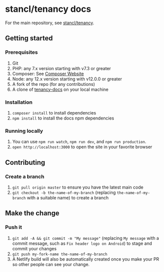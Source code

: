 # stancl/tenancy docs

For the main repository, see [stancl/tenancy](https://github.com/stancl/tenancy).

## Getting started

### Prerequisites

1. Git
1. PHP: any 7.x version starting with v7.3 or greater
1. Composer: See [Composer Website](https://getcomposer.org/doc/00-intro.md)
1. Node: any 12.x version starting with v12.0.0 or greater
1. A fork of the repo (for any contributions)
1. A clone of  [tenancy-docs](https://github.com/stancl/tenancy-docs) on your local machine

### Installation

1. `composer install` to install dependencies
1. `npm install` to install the docs npm dependencies

### Running locally

1. You can use `npm run watch`, `npm run dev`, and `npm run production`.
1. `open http://localhost:3000` to open the site in your favorite browser

## Contributing

### Create a branch

1. `git pull origin master` to ensure you have the latest main code
1. `git checkout -b the-name-of-my-branch` (replacing `the-name-of-my-branch` with a suitable name) to create a branch

## Make the change

### Push it

1. `git add -A && git commit -m "My message"` (replacing `My message` with a commit message, such as `Fix header logo on Android`) to stage and commit your changes
1. `git push my-fork-name the-name-of-my-branch`
1.  A Netlify build will also be automatically created once you make your PR so other people can see your change.

